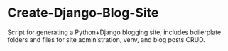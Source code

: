 # Create-Django-Blog-Site
Script for generating a Python+Django blogging site; includes boilerplate folders and files for site administration, venv, and blog posts CRUD.
